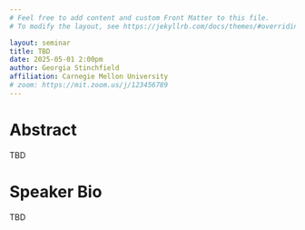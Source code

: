 ```yaml
---
# Feel free to add content and custom Front Matter to this file.
# To modify the layout, see https://jekyllrb.com/docs/themes/#overriding-theme-defaults

layout: seminar
title: TBD
date: 2025-05-01 2:00pm
author: Georgia Stinchfield
affiliation: Carnegie Mellon University
# zoom: https://mit.zoom.us/j/123456789
---
```

# Abstract
TBD
# Speaker Bio
TBD

